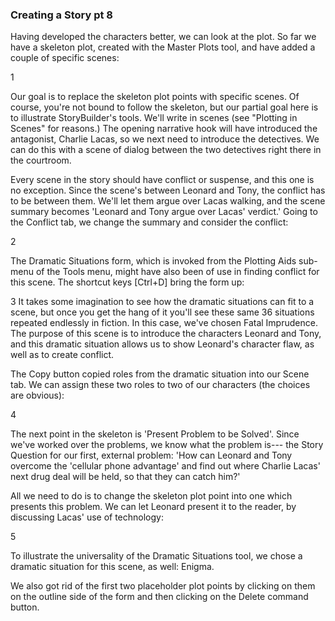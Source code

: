 ### Creating a Story pt 8 ###
Having developed the characters better, we can look at the plot.  So far we have a skeleton plot, created with the Master Plots tool, and have added a couple of specific scenes:


1

Our goal is to replace the skeleton plot points with specific scenes.   Of course, you're not bound to follow the skeleton, but our partial goal here is to illustrate StoryBuilder's tools.  We'll write in scenes (see "Plotting in Scenes" for reasons.)  The opening narrative hook will have introduced the antagonist, Charlie Lacas, so we next need to introduce the detectives. 
We can do this with a scene of dialog between the two detectives right there in the courtroom.  

Every  scene in the story should have conflict or suspense, and this one is no exception.  Since the scene's between Leonard and Tony, the conflict has to be between them.  We'll let them argue over Lacas walking, and the scene summary becomes 'Leonard and Tony argue over Lacas' verdict.'  Going to the Conflict tab, we change the summary and consider the conflict:


2


The Dramatic Situations form, which is invoked from the Plotting Aids sub-menu of the Tools menu, might have also been of use in finding conflict for this scene.   The shortcut keys [Ctrl+D] bring the form up:


3
It takes some imagination to see how the dramatic situations can fit to a scene, but once you get the hang of it you'll see these same 36 situations repeated endlessly in fiction.  In this case, we've chosen Fatal Imprudence.  The purpose of this scene is to introduce the characters Leonard and Tony, and this dramatic situation allows us to show Leonard's character flaw, as well as to create conflict. 

 The Copy button copied roles from the dramatic situation into our Scene tab.  We can assign these two roles to two of our characters (the choices are obvious):


4

The next point in the skeleton is 'Present Problem to be Solved'.   Since we've worked over the problems, we know what the problem is--- the Story Question for our first, external problem: 'How can Leonard and Tony overcome the 'cellular phone advantage' and find out where Charlie Lacas' next drug deal will be held, so that they can catch him?'

All we need to do is to change the skeleton plot point into one which presents this problem.  We can let Leonard present it to the reader, by discussing Lacas' use of technology:


5

To illustrate the universality of the Dramatic Situations tool, we chose a dramatic situation for this scene, as well: Enigma.

We also got rid of the first two placeholder plot points by clicking on them on the outline side of the form and then clicking on the Delete command button.

